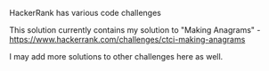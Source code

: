 HackerRank has various code challenges

This solution currently contains my solution to "Making Anagrams" - https://www.hackerrank.com/challenges/ctci-making-anagrams

I may add more solutions to other challenges here as well.